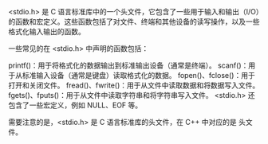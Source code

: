 <stdio.h> 是 C 语言标准库中的一个头文件，它包含了一些用于输入和输出（I/O）的函数和宏定义。这些函数包括了对文件、终端和其他设备的读写操作，以及一些格式化输入输出的函数。

一些常见的在 <stdio.h> 中声明的函数包括：

printf()：用于将格式化的数据输出到标准输出设备（通常是终端）。
scanf()：用于从标准输入设备（通常是键盘）读取格式化的数据。
fopen()、fclose()：用于打开和关闭文件。
fread()、fwrite()：用于从文件中读取数据和将数据写入文件。
fgets()、fputs()：用于从文件中读取字符串和将字符串写入文件。
<stdio.h> 还包含了一些宏定义，例如 NULL、EOF 等。

需要注意的是，<stdio.h> 是 C 语言标准库的头文件，在 C++ 中对应的是 <cstdio> 头文件。